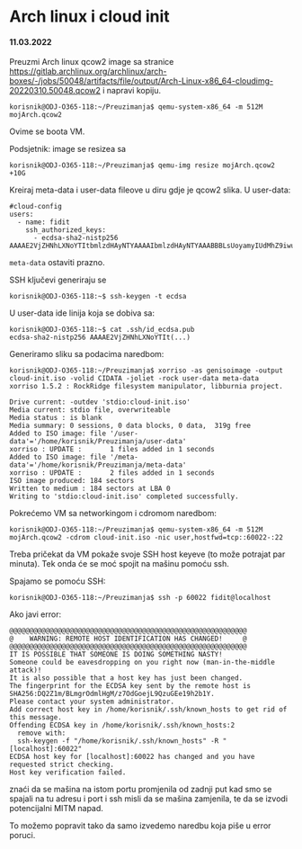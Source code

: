 # Arch linux i cloud init

#### 11.03.2022

Preuzmi Arch linux qcow2 image sa stranice https://gitlab.archlinux.org/archlinux/arch-boxes/-/jobs/50048/artifacts/file/output/Arch-Linux-x86_64-cloudimg-20220310.50048.qcow2 i napravi kopiju.

```shell
korisnik@ODJ-O365-118:~/Preuzimanja$ qemu-system-x86_64 -m 512M mojArch.qcow2
```

Ovime se boota VM.

Podsjetnik: image se resizea sa

```shell
korisnik@ODJ-O365-118:~/Preuzimanja$ qemu-img resize mojArch.qcow2 +10G
```

Kreiraj meta-data i user-data fileove u diru gdje je qcow2 slika. U user-data:

```
#cloud-config
users:
  - name: fidit
    ssh_authorized_keys:
      - ecdsa-sha2-nistp256 AAAAE2VjZHNhLXNoYTItbmlzdHAyNTYAAAAIbmlzdHAyNTYAAABBBLsUoyamyIUdMhZ9iwuDfCpzoMOX6FlPXJhV>
```

`meta-data` ostaviti prazno. 

SSH ključevi generiraju se 

```shell
korisnik@ODJ-O365-118:~$ ssh-keygen -t ecdsa
```

U user-data ide linija koja se dobiva sa:

```shell
korisnik@ODJ-O365-118:~$ cat .ssh/id_ecdsa.pub 
ecdsa-sha2-nistp256 AAAAE2VjZHNhLXNoYTIt(...)
```

Generiramo sliku sa podacima naredbom:

```shell
korisnik@ODJ-O365-118:~/Preuzimanja$ xorriso -as genisoimage -output cloud-init.iso -volid CIDATA -joliet -rock user-data meta-data
xorriso 1.5.2 : RockRidge filesystem manipulator, libburnia project.

Drive current: -outdev 'stdio:cloud-init.iso'
Media current: stdio file, overwriteable
Media status : is blank
Media summary: 0 sessions, 0 data blocks, 0 data,  319g free
Added to ISO image: file '/user-data'='/home/korisnik/Preuzimanja/user-data'
xorriso : UPDATE :       1 files added in 1 seconds
Added to ISO image: file '/meta-data'='/home/korisnik/Preuzimanja/meta-data'
xorriso : UPDATE :       2 files added in 1 seconds
ISO image produced: 184 sectors
Written to medium : 184 sectors at LBA 0
Writing to 'stdio:cloud-init.iso' completed successfully.
```

Pokrećemo VM sa networkingom i cdromom naredbom:

```shell
korisnik@ODJ-O365-118:~/Preuzimanja$ qemu-system-x86_64 -m 512M mojArch.qcow2 -cdrom cloud-init.iso -nic user,hostfwd=tcp::60022-:22
```

Treba pričekat da VM pokaže svoje SSH host keyeve (to može potrajat par minuta). Tek onda će se moć spojit na mašinu pomoću ssh.

Spajamo se pomoću SSH:

```shell
korisnik@ODJ-O365-118:~/Preuzimanja$ ssh -p 60022 fidit@localhost
```

Ako javi error:

```
@@@@@@@@@@@@@@@@@@@@@@@@@@@@@@@@@@@@@@@@@@@@@@@@@@@@@@@@@@@
@    WARNING: REMOTE HOST IDENTIFICATION HAS CHANGED!     @
@@@@@@@@@@@@@@@@@@@@@@@@@@@@@@@@@@@@@@@@@@@@@@@@@@@@@@@@@@@
IT IS POSSIBLE THAT SOMEONE IS DOING SOMETHING NASTY!
Someone could be eavesdropping on you right now (man-in-the-middle attack)!
It is also possible that a host key has just been changed.
The fingerprint for the ECDSA key sent by the remote host is
SHA256:DQ2Z1m/BLmgrOdmlHgM/z7OdGoejL9QzuGEe19h2b1Y.
Please contact your system administrator.
Add correct host key in /home/korisnik/.ssh/known_hosts to get rid of this message.
Offending ECDSA key in /home/korisnik/.ssh/known_hosts:2
  remove with:
  ssh-keygen -f "/home/korisnik/.ssh/known_hosts" -R "[localhost]:60022"
ECDSA host key for [localhost]:60022 has changed and you have requested strict checking.
Host key verification failed.
```

znaći da se mašina na istom portu promjenila od zadnji put kad smo se spajali na tu adresu i port i ssh misli da se mašina zamjenila, te da se izvodi potencijalni MITM napad.

To možemo popravit tako da samo izvedemo naredbu koja piše u error poruci.




